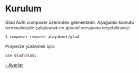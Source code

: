 Kurulum
===

Glad Auth composer üzerinden gelmektedir. Aşağıdaki komutu terminalinizde çalıştırarak en güncel versiyona erişebilirsiniz:

```sh
$ composer require atayahmet/glad
```

Projenize yüklemek için:
```sh
use Glad\Glad;
```

[- Ayarlar](ayarlar)